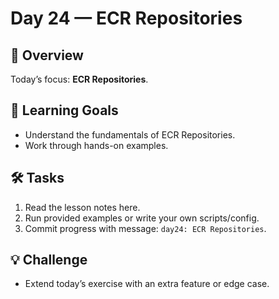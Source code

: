 # Day 24 — ECR Repositories

## 📖 Overview
Today’s focus: **ECR Repositories**.

## 🎯 Learning Goals
- Understand the fundamentals of ECR Repositories.
- Work through hands-on examples.

## 🛠️ Tasks
1. Read the lesson notes here.
2. Run provided examples or write your own scripts/config.
3. Commit progress with message: `day24: ECR Repositories`.

## 💡 Challenge
- Extend today’s exercise with an extra feature or edge case.
